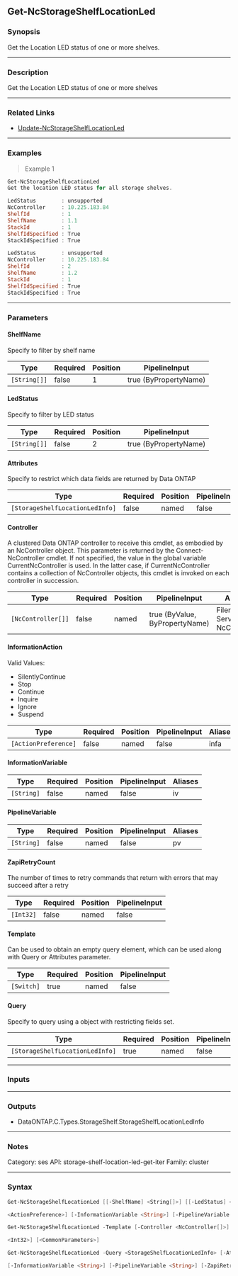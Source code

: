 Get-NcStorageShelfLocationLed
-----------------------------

### Synopsis
Get the Location LED status of one or more shelves.

---

### Description

Get the Location LED status of one or more shelves

---

### Related Links
* [Update-NcStorageShelfLocationLed](Update-NcStorageShelfLocationLed)

---

### Examples
> Example 1

```PowerShell
Get-NcStorageShelfLocationLed
Get the location LED status for all storage shelves.

LedStatus        : unsupported
NcController     : 10.225.183.84
ShelfId          : 1
ShelfName        : 1.1
StackId          : 1
ShelfIdSpecified : True
StackIdSpecified : True

LedStatus        : unsupported
NcController     : 10.225.183.84
ShelfId          : 2
ShelfName        : 1.2
StackId          : 1
ShelfIdSpecified : True
StackIdSpecified : True

```

---

### Parameters
#### **ShelfName**
Specify to filter by shelf name

|Type        |Required|Position|PipelineInput        |
|------------|--------|--------|---------------------|
|`[String[]]`|false   |1       |true (ByPropertyName)|

#### **LedStatus**
Specify to filter by LED status

|Type        |Required|Position|PipelineInput        |
|------------|--------|--------|---------------------|
|`[String[]]`|false   |2       |true (ByPropertyName)|

#### **Attributes**
Specify to restrict which data fields are returned by Data ONTAP

|Type                           |Required|Position|PipelineInput|
|-------------------------------|--------|--------|-------------|
|`[StorageShelfLocationLedInfo]`|false   |named   |false        |

#### **Controller**
A clustered Data ONTAP controller to receive this cmdlet, as embodied by an NcController object.  This parameter is returned by the Connect-NcController cmdlet.  If not specified, the value in the global variable CurrentNcController is used.  In the latter case, if CurrentNcController contains a collection of NcController objects, this cmdlet is invoked on each controller in succession.

|Type              |Required|Position|PipelineInput                 |Aliases                          |
|------------------|--------|--------|------------------------------|---------------------------------|
|`[NcController[]]`|false   |named   |true (ByValue, ByPropertyName)|Filer<br/>Server<br/>NcController|

#### **InformationAction**

Valid Values:

* SilentlyContinue
* Stop
* Continue
* Inquire
* Ignore
* Suspend

|Type                |Required|Position|PipelineInput|Aliases|
|--------------------|--------|--------|-------------|-------|
|`[ActionPreference]`|false   |named   |false        |infa   |

#### **InformationVariable**

|Type      |Required|Position|PipelineInput|Aliases|
|----------|--------|--------|-------------|-------|
|`[String]`|false   |named   |false        |iv     |

#### **PipelineVariable**

|Type      |Required|Position|PipelineInput|Aliases|
|----------|--------|--------|-------------|-------|
|`[String]`|false   |named   |false        |pv     |

#### **ZapiRetryCount**
The number of times to retry commands that return with errors that may succeed after a retry

|Type     |Required|Position|PipelineInput|
|---------|--------|--------|-------------|
|`[Int32]`|false   |named   |false        |

#### **Template**
Can be used to obtain an empty query element, which can be used along with Query or Attributes parameter.

|Type      |Required|Position|PipelineInput|
|----------|--------|--------|-------------|
|`[Switch]`|true    |named   |false        |

#### **Query**
Specify to query using a object with restricting fields set.

|Type                           |Required|Position|PipelineInput|
|-------------------------------|--------|--------|-------------|
|`[StorageShelfLocationLedInfo]`|true    |named   |false        |

---

### Inputs

---

### Outputs
* DataONTAP.C.Types.StorageShelf.StorageShelfLocationLedInfo

---

### Notes
Category: ses
API: storage-shelf-location-led-get-iter
Family: cluster

---

### Syntax
```PowerShell
Get-NcStorageShelfLocationLed [[-ShelfName] <String[]>] [[-LedStatus] <String[]>] [-Attributes <StorageShelfLocationLedInfo>] [-Controller <NcController[]>] [-InformationAction 
```
```PowerShell
<ActionPreference>] [-InformationVariable <String>] [-PipelineVariable <String>] [-ZapiRetryCount <Int32>] [<CommonParameters>]
```
```PowerShell
Get-NcStorageShelfLocationLed -Template [-Controller <NcController[]>] [-InformationAction <ActionPreference>] [-InformationVariable <String>] [-PipelineVariable <String>] [-ZapiRetryCount 
```
```PowerShell
<Int32>] [<CommonParameters>]
```
```PowerShell
Get-NcStorageShelfLocationLed -Query <StorageShelfLocationLedInfo> [-Attributes <StorageShelfLocationLedInfo>] [-Controller <NcController[]>] [-InformationAction <ActionPreference>] 
```
```PowerShell
[-InformationVariable <String>] [-PipelineVariable <String>] [-ZapiRetryCount <Int32>] [<CommonParameters>]
```
